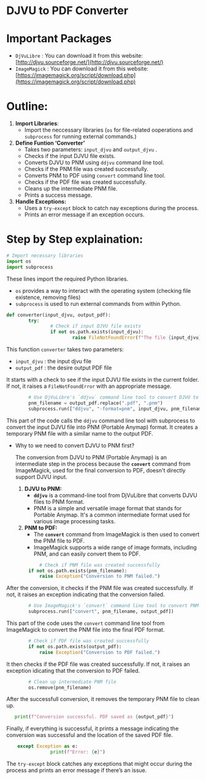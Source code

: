 # DJVU to PDF Converter

# Important Packages

- `DjVuLibre` : You can download it from this website: [http://djvu.sourceforge.net/](http://djvu.sourceforge.net/)
- `ImageMagick` : You can download it from this website: [https://imagemagick.org/script/download.php](https://imagemagick.org/script/download.php)

# Outline:

1. **Import Libraries**:
    - Import the neccessary libraries (`os`  for file-related ooperations and `subprocess`  for running external commands.)
2. **Define Funtion ‘Converter’**
    - Takes two parameters:  `input_djvu`  and `output_djvu` .
    - Checks if the input DJVU file exists.
    - Converts DJVU to PNM using `ddjvu`  command line tool.
    - Checks if the PNM file was created successfully.
    - Converts PNM to PDF using `convert`  command line tool.
    - Checks if the PDF file was created successfully.
    - Cleans up the intermediate PNM file.
    - Prints a success message.
3. **Handle Exceptions:**
    - Uses a `try-except`  block to catch nay exceptions during the process.
    - Prints an error message if an exception occurs.

# Step by Step explaination:

```python
# Import necessary libraries
import os
import subprocess
```

These lines import the required Python libraries. 

- `os`  provides a way to interact with the operating system (checking file existence, removing files)
- `subprocess` is used to run external commands from within Python.

```python
def converter(input_djvu, output_pdf):
		try:
				# Check if input DJVU file exists
				if not os.path.exists(input_djvu):
						raise FileNotFoundError(f"The file {input_djvu} does not exists.")
```

This function `converter`  takes two parameters:

- `input_djvu` : the input djvu file
- `output_pdf` : the desire output PDF file

It starts with a check to see if the input DJVU file exists in the current folder. If not, it raises a `FileNotFoundError`  with an appropriate message.

```python
  		# Use DjVuLibre's `ddjvu` command line tool to convert DJVU to PNM format
        pnm_filename = output_pdf.replace(".pdf", ".pnm")
        subprocess.run(["ddjvu", "-format=pnm", input_djvu, pnm_filename])
```

This part of the code calls the `ddjvu`  command line tool with subprocess to convert the input DJVU file into PNM (Portable Anymap) format. It creates a temporary PNM file with a similar name to the output PDF.

- Why to we need to convert DJVU to PNM first?
    
    The conversion from DJVU to PNM (Portable Anymap) is an intermediate step in the process because the **`convert`** command from ImageMagick, used for the final conversion to PDF, doesn't directly support DJVU input.
    
    1. **DJVU to PNM:**
        - **`ddjvu`** is a command-line tool from DjVuLibre that converts DJVU files to PNM format.
        - PNM is a simple and versatile image format that stands for Portable Anymap. It's a common intermediate format used for various image processing tasks.
    2. **PNM to PDF:**
        - The **`convert`** command from ImageMagick is then used to convert the PNM file to PDF.
        - ImageMagick supports a wide range of image formats, including PNM, and can easily convert them to PDF.

```python
		    # Check if PNM file was created successfully
        if not os.path.exists(pnm_filename):
            raise Exception("Conversion to PNM failed.")
```

After the conversion, it checks if the PNM file was created successfully. If not, it raises an exception indicating that the conversion failed.

```python
        # Use ImageMagick's `convert` command line tool to convert PNM to PDF
        subprocess.run(["convert", pnm_filename, output_pdf])
```

This part of the code uses the `convert`  command line tool from ImageMagick to convert the PNM file into the final PDF format.

```python
        # Check if PDF file was created successfully
        if not os.path.exists(output_pdf):
            raise Exception("Conversion to PDF failed.")
```

It then checks if the PDF file was created successfully. If not, it raises an exception idicating that the conversion to PDF failed.

```python
        # Clean up intermediate PNM file
        os.remove(pnm_filename)
```

After the successfull conversion, it removes the temporary PNM file to clean up.

```python
   print(f"Conversion successful. PDF saved as {output_pdf}")
```

Finally, if everything is successful, it prints a message indicating the conversion was successful and the location of the saved PDF file.

```python
    except Exception as e:
				print(f"Error: {e}")
```

The `try-except`  block catches any exceptions that might occur during the process and prints an error message if there’s an issue.
